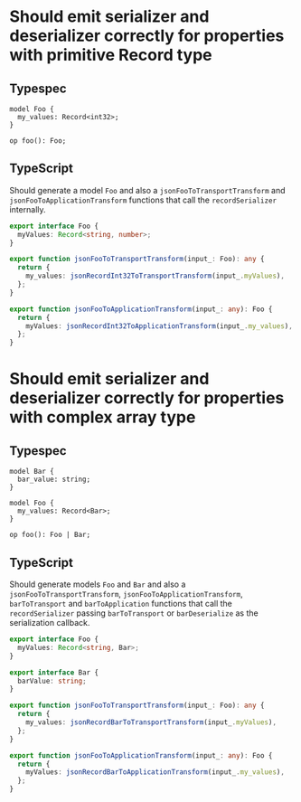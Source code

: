 # Should emit serializer and deserializer correctly for properties with primitive Record type

## Typespec

```tsp
model Foo {
  my_values: Record<int32>;
}

op foo(): Foo;
```

## TypeScript

Should generate a model `Foo` and also a `jsonFooToTransportTransform` and `jsonFooToApplicationTransform` functions that call the `recordSerializer` internally.

```ts src/models/models.ts interface Foo
export interface Foo {
  myValues: Record<string, number>;
}
```

```ts src/models/serializers.ts function jsonFooToTransportTransform
export function jsonFooToTransportTransform(input_: Foo): any {
  return {
    my_values: jsonRecordInt32ToTransportTransform(input_.myValues),
  };
}
```

```ts src/models/serializers.ts function jsonFooToApplicationTransform
export function jsonFooToApplicationTransform(input_: any): Foo {
  return {
    myValues: jsonRecordInt32ToApplicationTransform(input_.my_values),
  };
}
```

# Should emit serializer and deserializer correctly for properties with complex array type

## Typespec

```tsp
model Bar {
  bar_value: string;
}

model Foo {
  my_values: Record<Bar>;
}

op foo(): Foo | Bar;
```

## TypeScript

Should generate models `Foo` and `Bar` and also a `jsonFooToTransportTransform`, `jsonFooToApplicationTransform`, `barToTransport` and `barToApplication` functions that call the `recordSerializer` passing `barToTransport` or `barDeserialize` as the serialization callback.

```ts src/models/models.ts interface Foo
export interface Foo {
  myValues: Record<string, Bar>;
}
```

```ts src/models/models.ts interface Bar
export interface Bar {
  barValue: string;
}
```

```ts src/models/serializers.ts function jsonFooToTransportTransform
export function jsonFooToTransportTransform(input_: Foo): any {
  return {
    my_values: jsonRecordBarToTransportTransform(input_.myValues),
  };
}
```

```ts src/models/serializers.ts function jsonFooToApplicationTransform
export function jsonFooToApplicationTransform(input_: any): Foo {
  return {
    myValues: jsonRecordBarToApplicationTransform(input_.my_values),
  };
}
```
